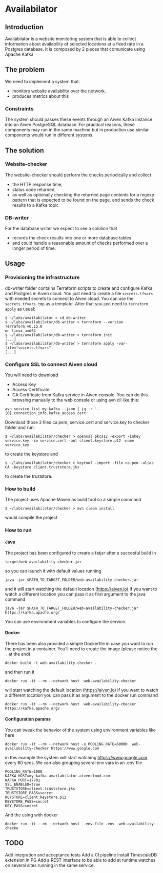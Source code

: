 # Availabilator

## Introduction
Availabilator is a website monitoring system that is able to collect information about availability of selected locations at a fixed rate in a Postgres database. 
It is composed by 2 pieces that comunicate using Apache Kafka

## The problem
We need to implement a system that:
  - monitors website availability over the network, 
  - produces metrics about this

### Constraints
The system should passes these events through an Aiven Kafka instance into an Aiven PostgreSQL database.
For practical reasons, these components may run in the same machine but in production use similar components would run in different systems.

## The solution

### Website-checker
The website-checker should perform the checks periodically and collect 
  - the HTTP response time, 
  - status code returned,
  - as well as optionally checking the returned page contents for a regexp pattern that is expected to be found on the page.
and sends the check results to a Kafka topic

### DB-writer
For the database writer we expect to see a solution that 
- records the check results into one or more database tables 
- and could handle a reasonable amount of checks performed over a longer period of time.


## Usage

### Provisioning the infrastructure
db-writer folder contains Terraform scripts to create and configure Kafka and Postgres in Aiven cloud. 
You just need to create a file `secrets.tfvars` with needed secrets to connect to Aiven cloud. You can use the `secrets.tfvars.tmp` as a template.
After that you just need to `terraform apply` as usual:
```
$ ~/labs/availabilator > cd db-writer
$ ~/labs/availabilator/db-writer > terraform --version
Terraform v0.15.0
on linux_amd64
$ ~/labs/availabilator/db-writer > terraform init
[...]
$ ~/labs/availabilator/db-writer > terraform apply -var-file="secrets.tfvars"
[...]
```

### Configure SSL to connect Aiven cloud
You will need to download 
- Access Key
- Access Certificate
- CA Certificate
from Kafka service in Aiven console. 
You can do this browsing manually to the web console or using avn cli like this:
```
avn service list my-kafka --json | jq -r '.[0].connection_info.kafka_access_cert' 
```
Download those 3 files ca.pem, service.cert and service.key to checker folder and run:

```
$ ~/labs/availabilator/checker > openssl pkcs12 -export -inkey service.key -in service.cert -out client.keystore.p12 -name service_key
```
to create the keystore and 
```
$ ~/labs/availabilator/checker > keytool -import -file ca.pem -alias CA -keystore client.truststore.jks 
```
to create the truststore.


### How to build
The project uses Apache Maven as build tool so a simple command
```
$ ~/labs/availabilator/checker > mvn clean install
```
would compile the project


### How to run

#### Java
The project has been configured to create a fatjar after a succesful build in
```
target/web-availability-checker.jar
```
so you can launch it with default values running
```
java -jar $PATH_TO_TARGET_FOLDER/web-availability-checker.jar
```
and it will start watching the default location (https://aiven.io)
If you want to watch a different location you can pass it as first argument to the java command
```
java -jar $PATH_TO_TARGET_FOLDER/web-availability-checker.jar https://kafka.apache.org/
```
You can use environment variables to configure the service.

#### Docker
There has been also provided a simple Dockerfile in case you want to run the project in a container.
You'll need to create the image (please notice the `.` at the end)
```
docker build -t web-availability-checker .
```
and then run it
```
docker run -it --rm --network host  web-availability-checker
```
will start watching the default location (https://aiven.io)
If you want to watch a different location you can pass it as argument to the docker run command
```
docker run -it --rm --network host  web-availability-checker https://kafka.apache.org/
```

#### Configuration params
You can tweak the behavior of the system using environment variables like here
```
docker run -it --rm --network host -e POOLING_RATE=60000  web-availability-checker https://www.google.com
```
in this example the system will start watching https://www.google.com every 60 secs.
We can also grouping several env vars in an .env file
```
POOLING_RATE=1000
KAFKA_HOST=my-kafka-availabilator.aivencloud.com
KAFKA_PORT=17701
SSL_ENABLED=true
TRUSTSTORE=client.truststore.jks
TRUSTSTORE_PASS=secret
KEYSTORE=client.keystore.p12
KEYSTORE_PASS=secret
KEY_PASS=secret

```
And the using with docker
```
docker run -it --rm --network host --env-file .env  web-availability-checke
```

## TODO
Add integration and acceptance tests
Add a CI pipeline
Install TimescaleDB extension in PG
Add a REST interface to be able to add at runtime watches on several sites running in the same service.

